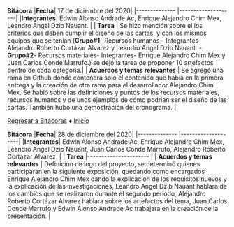 **Bitácora**
|**Fecha**| 17 de diciembre del 2020|
|-------------- |--------------------|
|**Integrantes**| Edwin Alonso Andrade Ac, Enrique Alejandro Chim Mex, Leandro Angel Dzib Nauant. |
| **Tarea** | Se hizo mención sobre el los criterios que deben cumplir el diseño de las cartas, y con los mismos equipos que se tenían (**Grupo#1**- Recursos humanos - Integrantes-  Alejandro Roberto Cortázar Alvarez y Leandro Angel Dzib Nauant.    -**Grupo#2**- Recursos materiales- Integrantes- Enrique Alejandro Chim Mex y Juan Carlos Conde Marrufo.) se dejó la tarea de proponer 10 artefactos dentro de cada categoría.|
| **Acuerdos y temas relevantes** | Se agregó una rama en Github donde contendrá solo el contenido que había en la primera entrega y la creación de otra rama para el desarrollador Alejandro Chim Mex. Se habló sobre las definiciones y puntos de los recursos materiales, recursos humanos y de unos ejemplos de cómo podrían ser el diseño de las cartas. También hubo una demostración del cronograma. |

[Regresar a Bitácoras](https://github.com/Edwin-Lines/Proyecto-And-Then...-/tree/main/Documentaci%C3%B3n/Bit%C3%A1coras "Regresar a Bitácora")
♦ [Inicio](https://github.com/Edwin-Lines/Proyecto-And-Then...- "Inicio")


**Bitácora**
|**Fecha**| 28 de diciembre del 2020|
|-------------- |--------------------|
|**Integrantes**| Edwin Alonso Andrade Ac, Enrique Alejandro Chim Mex, Leandro Angel Dzib Nauant, Juan Carlos Conde Marrufo, Alejandro Roberto Cortázar Alvarez. |
| **Tarea** |---------------------- |
| **Acuerdos y temas relevantes** | Definición de logo del proyecto, se determinó quienes participaran en la siguiente exposición, quedando como encargados  Enrique Alejandro Chim Mex dando la explicación de los requisitos nuevos y la explicación de las investigaciones, Leandro Angel Dzib Nauant hablara de los cambios que se realizaron durante el segundo periodo, Alejandro Roberto Cortázar Alvarez hablara sobre los artefactos del tema, Juan Carlos Conde Marrufo y Edwin Alonso Andrade Ac trabajara en la creación de la presentación. |
